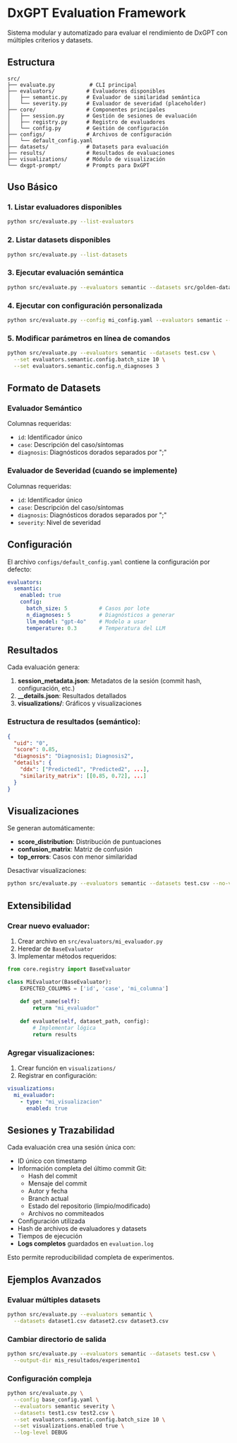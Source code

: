# DxGPT Evaluation Framework

Sistema modular y automatizado para evaluar el rendimiento de DxGPT con múltiples criterios y datasets.

## Estructura

```
src/
├── evaluate.py           # CLI principal
├── evaluators/          # Evaluadores disponibles
│   ├── semantic.py      # Evaluador de similaridad semántica
│   └── severity.py      # Evaluador de severidad (placeholder)
├── core/                # Componentes principales
│   ├── session.py       # Gestión de sesiones de evaluación
│   ├── registry.py      # Registro de evaluadores
│   └── config.py        # Gestión de configuración
├── configs/             # Archivos de configuración
│   └── default_config.yaml
├── datasets/            # Datasets para evaluación
├── results/             # Resultados de evaluaciones
├── visualizations/      # Módulo de visualización
└── dxgpt-prompt/        # Prompts para DxGPT
```

## Uso Básico

### 1. Listar evaluadores disponibles
```bash
python src/evaluate.py --list-evaluators
```

### 2. Listar datasets disponibles
```bash
python src/evaluate.py --list-datasets
```

### 3. Ejecutar evaluación semántica
```bash
python src/evaluate.py --evaluators semantic --datasets src/golden-dataset/mini-test.csv
```

### 4. Ejecutar con configuración personalizada
```bash
python src/evaluate.py --config mi_config.yaml --evaluators semantic --datasets test.csv
```

### 5. Modificar parámetros en línea de comandos
```bash
python src/evaluate.py --evaluators semantic --datasets test.csv \
  --set evaluators.semantic.config.batch_size 10 \
  --set evaluators.semantic.config.n_diagnoses 3
```

## Formato de Datasets

### Evaluador Semántico
Columnas requeridas:
- `id`: Identificador único
- `case`: Descripción del caso/síntomas
- `diagnosis`: Diagnósticos dorados separados por ";"

### Evaluador de Severidad (cuando se implemente)
Columnas requeridas:
- `id`: Identificador único
- `case`: Descripción del caso/síntomas
- `diagnosis`: Diagnósticos dorados separados por ";"
- `severity`: Nivel de severidad

## Configuración

El archivo `configs/default_config.yaml` contiene la configuración por defecto:

```yaml
evaluators:
  semantic:
    enabled: true
    config:
      batch_size: 5          # Casos por lote
      n_diagnoses: 5         # Diagnósticos a generar
      llm_model: "gpt-4o"    # Modelo a usar
      temperature: 0.3       # Temperatura del LLM
```

## Resultados

Cada evaluación genera:
1. **session_metadata.json**: Metadatos de la sesión (commit hash, configuración, etc.)
2. **<evaluator>_<dataset>_details.json**: Resultados detallados
3. **visualizations/**: Gráficos y visualizaciones

### Estructura de resultados (semántico):
```json
{
  "uid": "0",
  "score": 0.85,
  "diagnosis": "Diagnosis1; Diagnosis2",
  "details": {
    "ddx": ["Predicted1", "Predicted2", ...],
    "similarity_matrix": [[0.85, 0.72], ...]
  }
}
```

## Visualizaciones

Se generan automáticamente:
- **score_distribution**: Distribución de puntuaciones
- **confusion_matrix**: Matriz de confusión
- **top_errors**: Casos con menor similaridad

Desactivar visualizaciones:
```bash
python src/evaluate.py --evaluators semantic --datasets test.csv --no-viz
```

## Extensibilidad

### Crear nuevo evaluador:

1. Crear archivo en `src/evaluators/mi_evaluador.py`
2. Heredar de `BaseEvaluator`
3. Implementar métodos requeridos:

```python
from core.registry import BaseEvaluator

class MiEvaluator(BaseEvaluator):
    EXPECTED_COLUMNS = ['id', 'case', 'mi_columna']
    
    def get_name(self):
        return "mi_evaluador"
    
    def evaluate(self, dataset_path, config):
        # Implementar lógica
        return results
```

### Agregar visualizaciones:

1. Crear función en `visualizations/`
2. Registrar en configuración:

```yaml
visualizations:
  mi_evaluador:
    - type: "mi_visualizacion"
      enabled: true
```

## Sesiones y Trazabilidad

Cada evaluación crea una sesión única con:
- ID único con timestamp
- Información completa del último commit Git:
  - Hash del commit
  - Mensaje del commit
  - Autor y fecha
  - Branch actual
  - Estado del repositorio (limpio/modificado)
  - Archivos no commiteados
- Configuración utilizada
- Hash de archivos de evaluadores y datasets
- Tiempos de ejecución
- **Logs completos** guardados en `evaluation.log`

Esto permite reproducibilidad completa de experimentos.

## Ejemplos Avanzados

### Evaluar múltiples datasets
```bash
python src/evaluate.py --evaluators semantic \
  --datasets dataset1.csv dataset2.csv dataset3.csv
```

### Cambiar directorio de salida
```bash
python src/evaluate.py --evaluators semantic --datasets test.csv \
  --output-dir mis_resultados/experimento1
```

### Configuración compleja
```bash
python src/evaluate.py \
  --config base_config.yaml \
  --evaluators semantic severity \
  --datasets test1.csv test2.csv \
  --set evaluators.semantic.config.batch_size 10 \
  --set visualizations.enabled true \
  --log-level DEBUG
```